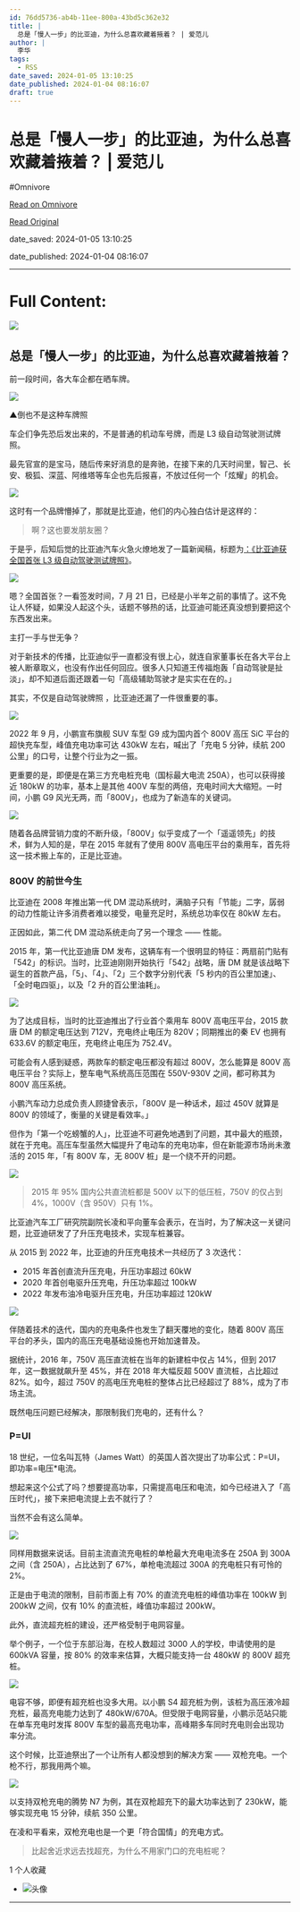 ```yaml
---
id: 76dd5736-ab4b-11ee-800a-43bd5c362e32
title: |
  总是「慢人一步」的比亚迪，为什么总喜欢藏着掖着？ | 爱范儿
author: |
  李华
tags:
  - RSS
date_saved: 2024-01-05 13:10:25
date_published: 2024-01-04 08:16:07
draft: true
---
```


# 总是「慢人一步」的比亚迪，为什么总喜欢藏着掖着？ | 爱范儿
#Omnivore

[Read on Omnivore](https://omnivore.app/me/-18cd6760437)

[Read Original](https://www.ifanr.com/1572446)

date_saved: 2024-01-05 13:10:25

date_published: 2024-01-04 08:16:07

--- 

# Full Content: 

![](https://proxy-prod.omnivore-image-cache.app/0x0,siaXNtnC8EmUmpr1F5XyqkfflRLwDCS6woLRJ_r3hIZY/https://s3.ifanr.com/wp-content/uploads/2024/01/adsf.jpg!720) 

## 总是「慢人一步」的比亚迪，为什么总喜欢藏着掖着？

前一段时间，各大车企都在晒车牌。

![](https://proxy-prod.omnivore-image-cache.app/2530x1434,sDf9dJk4xpp10lW5cMzHbyUGOzmKiZmuyDXdGFzGTqR0/https://s3.ifanr.com/wp-content/uploads/2024/01/opwk7z2.jpg!720)

▲倒也不是这种车牌照

车企们争先恐后发出来的，不是普通的机动车号牌，而是 L3 级自动驾驶测试牌照。

最先官宣的是宝马，随后传来好消息的是奔驰，在接下来的几天时间里，智己、长安、极狐、深蓝、阿维塔等车企也先后报喜，不放过任何一个「炫耀」的机会。

![](https://proxy-prod.omnivore-image-cache.app/960x1058,sk9RoXIE6Yn3j9gOfL8gKBFljU1W9leWXJoyLXNoB5o0/https://s3.ifanr.com/wp-content/uploads/2024/01/641.jpeg!720)

这时有一个品牌懵掉了，那就是比亚迪，他们的内心独白估计是这样的：

> 啊？这也要发朋友圈？

于是乎，后知后觉的比亚迪汽车火急火燎地发了一篇新闻稿，标题为[：《比亚迪获全国首张 L3 级自动驾驶测试牌照》](https://mp.weixin.qq.com/s/JC0gqAfQ-Ja--ko4DFsuLg)。

![](https://proxy-prod.omnivore-image-cache.app/792x1000,sN9i_5kGg6emH4ITO9oGTbDKd2H0Y5-AFuzQkFknQZjs/https://s3.ifanr.com/wp-content/uploads/2024/01/D24697170402240626683_w792h1000.jpg!720)

嗯？全国首张？一看签发时间，7 月 21 日，已经是小半年之前的事情了。这不免让人怀疑，如果没人起这个头，话题不够热的话，比亚迪可能还真没想到要把这个东西发出来。

主打一手与世无争？

对于新技术的传播，比亚迪似乎一直都没有很上心，就连自家董事长在各大平台上被人断章取义，也没有作出任何回应。很多人只知道王传福炮轰「自动驾驶是扯淡」，却不知道后面还跟着一句「高级辅助驾驶才是实实在在的。」

其实，不仅是自动驾驶牌照 ，比亚迪还漏了一件很重要的事。

![](https://proxy-prod.omnivore-image-cache.app/1179x637,sjNQIAGhyAdxRE0CMT8hjQFXq3NeR5hfFWFaI_QKpGd0/https://s3.ifanr.com/wp-content/uploads/2024/01/DSadAT_attachments_1662094615014.jpg!720)

2022 年 9 月，小鹏宣布旗舰 SUV 车型 G9 成为国内首个 800V 高压 SiC 平台的超快充车型，峰值充电功率可达 430kW 左右，喊出了「充电 5 分钟，续航 200 公里」的口号，让整个行业为之一振。

更重要的是，即便是在第三方充电桩充电（国标最大电流 250A），也可以获得接近 180kW 的功率，基本上是其他 400V 车型的两倍，充电时间大大缩短。一时间，小鹏 G9 风光无两，而「800V」，也成为了新造车的关键词。

![](https://proxy-prod.omnivore-image-cache.app/1408x1418,sfdlpdgh9SKZZALoesAk25RiUOi8qj4pMeLGnx4oKFGs/https://s3.ifanr.com/wp-content/uploads/2024/01/daga.jpg!720)

随着各品牌营销力度的不断升级，「800V」似乎变成了一个「遥遥领先」的技术，鲜为人知的是，早在 2015 年就有了使用 800V 高电压平台的乘用车，首先将这一技术搬上车的，正是比亚迪。

### 800V 的前世今生

比亚迪在 2008 年推出第一代 DM 混动系统时，满脑子只有「节能」二字，孱弱的动力性能让许多消费者难以接受，电量充足时，系统总功率仅在 80kW 左右。

正因如此，第二代 DM 混动系统走向了另一个理念 —— 性能。

2015 年，第一代比亚迪唐 DM 发布，这辆车有一个很明显的特征：两扇前门贴有「542」的标识。当时，比亚迪刚刚开始执行「542」战略，唐 DM 就是该战略下诞生的首款产品，「5」、「4」、「2」三个数字分别代表「5 秒内的百公里加速」、「全时电四驱」，以及「2 升的百公里油耗」。

![](https://proxy-prod.omnivore-image-cache.app/712x464,s8aCH_NeuKUYN2gulU_hiLmnsSdOGsZ9tFGiUomROiXw/https://s3.ifanr.com/wp-content/uploads/2024/01/adg.jpeg!720)

为了达成目标，当时的比亚迪推出了行业首个乘用车 800V 高电压平台，2015 款唐 DM 的额定电压达到 712V，充电终止电压为 820V；同期推出的秦 EV 也拥有 633.6V 的额定电压，充电终止电压为 752.4V。

可能会有人感到疑惑，两款车的额定电压都没有超过 800V，怎么能算是 800V 高电压平台？实际上，整车电气系统高压范围在 550V-930V 之间，都可称其为 800V 高压系统。

小鹏汽车动力总成负责人顾捷曾表示，「800V 是一种话术，超过 450V 就算是 800V 的领域了，衡量的关键是看效率。」

但作为「第一个吃螃蟹的人」，比亚迪不可避免地遇到了问题，其中最大的瓶颈，就在于充电。高压车型虽然大幅提升了电动车的充电功率，但在新能源市场尚未激活的 2015 年，「有 800V 车，无 800V 桩」是一个绕不开的问题。

![](https://proxy-prod.omnivore-image-cache.app/763x427,s2FAX3qDjgQ6Zr_bD3ApTjbTR4K5tMu-ZBRkQ-VZRyJg/https://s3.ifanr.com/wp-content/uploads/2024/01/adfaa.jpg!720)

> 2015 年 95% 国内公共直流桩都是 500V 以下的低压桩，750V 的仅占到 4%，1000V（含 950V）只有 1%。

比亚迪汽车工厂研究院副院长凌和平向董车会表示，在当时，为了解决这一关键问题，比亚迪研发了了升压充电技术，实现车桩兼容。

从 2015 到 2022 年，比亚迪的升压充电技术一共经历了 3 次迭代：

* 2015 年首创直流升压充电，升压功率超过 60kW
* 2020 年首创电驱升压充电，升压功率超过 100kW
* 2022 年发布油冷电驱升压充电，升压功率超过 120kW

![](https://proxy-prod.omnivore-image-cache.app/1280x853,sm4pJA7IhsO1UvdYaMvW6uW77yAygjFWYIvp9b1voIN0/https://s3.ifanr.com/wp-content/uploads/2024/01/1662458609000693.jpeg!720)

伴随着技术的迭代，国内的充电条件也发生了翻天覆地的变化，随着 800V 高压平台的矛头，国内的高压充电基础设施也开始加速普及。

据统计，2016 年，750V 高压直流桩在当年的新建桩中仅占 14%，但到 2017 年，这一数据就飙升至 45%，并在 2018 年大幅反超 500V 直流桩，占比超过 82%。如今，超过 750V 的高电压充电桩的整体占比已经超过了 88%，成为了市场主流。

既然电压问题已经解决，那限制我们充电的，还有什么？

### P=UI

18 世纪，一位名叫瓦特（James Watt）的英国人首次提出了功率公式：P=UI，即功率=电压\*电流。

想起来这个公式了吗？想要提高功率，只需提高电压和电流，如今已经进入了「高压时代」，接下来把电流提上去不就行了？

当然不会有这么简单。

![](https://proxy-prod.omnivore-image-cache.app/1200x800,s8XMt0nbV_S70puQqOGMcLKzbeRPyc3Qw3IkbUFpeF5g/https://s3.ifanr.com/wp-content/uploads/2024/01/2023021007353586.jpg!720)

同样用数据来说话。目前主流直流充电桩的单枪最大充电电流多在 250A 到 300A 之间（含 250A），占比达到了 67%，单枪电流超过 300A 的充电桩只有可怜的 2%。

正是由于电流的限制，目前市面上有 70% 的直流充电桩的峰值功率在 100kW 到 200kW 之间，仅有 10% 的直流桩，峰值功率超过 200kW。

此外，直流超充桩的建设，还严格受制于电网容量。

举个例子，一个位于东部沿海，在校人数超过 3000 人的学校，申请使用的是 600kVA 容量，按 80% 的效率来估算，大概只能支持一台 480kW 的 800V 超充桩。

![](https://proxy-prod.omnivore-image-cache.app/1516x1007,svh1nJ_2BYFttPNo3SAyeiT7Tb-RCbVhsA4UgwMh1ZQU/https://s3.ifanr.com/wp-content/uploads/2024/01/2022-09-26_105149.jpg!720)

电容不够，即便有超充桩也没多大用。以小鹏 S4 超充桩为例，该桩为高压液冷超充桩，最高充电能力达到了 480kW/670A。但受限于电网容量，小鹏示范站只能在单车充电时发挥 800V 车型的最高充电功率，高峰期多车同时充电则会出现功率分流。

这个时候，比亚迪祭出了一个让所有人都没想到的解决方案 —— 双枪充电。一个枪不行，那我用两个嘛。

![](https://proxy-prod.omnivore-image-cache.app/3840x2160,sFrQtzJyY3CadeNxYbPhP71ei6AbaMDOuwy2JnPMbX6Y/https://s3.ifanr.com/wp-content/uploads/2024/01/c0c6279a8dd82d31c94bd2555fa5fd89.jpg!720)

以支持双枪充电的腾势 N7 为例，其在双枪超充下的最大功率达到了 230kW，能够实现充电 15 分钟，续航 350 公里。

在凌和平看来，双枪充电也是一个更「符合国情」的充电方式。

> 比起舍近求远去找超充，为什么不用家门口的充电桩呢？

1 个人收藏

* ![头像](https://proxy-prod.omnivore-image-cache.app/0x0,sHqCQqyzcaz2gpLTWzvpI0Puw7aZvIXdSbue9tAD8kks/https://media.ifanrusercontent.com/user_files/wpdata/images/fa/cf/facf930d817040a794b84c0de637e9279d065820-ec9fa1f5b7883f769923c6d9bf5d845b86e171e6.jpg)

---

